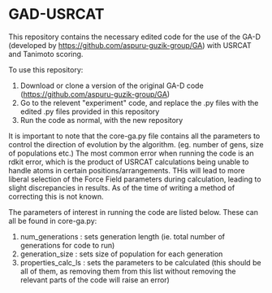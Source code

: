 # GAD-USRCAT

This repository contains the necessary edited code for the use of the GA-D (developed by https://github.com/aspuru-guzik-group/GA) with USRCAT and Tanimoto scoring.

To use this repository:
1. Download or clone a version of the original GA-D code (https://github.com/aspuru-guzik-group/GA)
2. Go to the relevent "experiment" code, and replace the .py files with the edited .py files provided in this repository
3. Run the code as normal, with the new repository

It is important to note that the core-ga.py file contains all the parameters to control the direction of evolution by the algorithm. (eg. number of gens, size of populations etc.)
The most common error when running the code is an rdkit error, which is the product of USRCAT calculations being unable to handle atoms in certain positions/arrangements. THis will lead to more liberal selection of the Force Field parameters during calculation, leading to slight discrepancies in results. As of the time of writing a method of correcting this is not known.

The parameters of interest in running the code are listed below. These can all be found in core-ga.py:
1. num_generations          : sets generation length (ie. total number of generations for code to run)
2. generation_size          : sets size of population for each generation
3. properties_calc_ls       : sets the parameters to be calculated (this should be all of them, as removing them from this list without removing the relevant parts of the code will raise an error)
